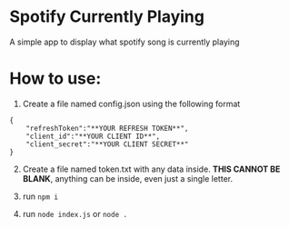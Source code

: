 <h1>Spotify Currently Playing</h1>

A simple app to display what spotify song is currently playing


<h1>How to use:</h1>

1. Create a file named config.json using the following format

```
{
    "refreshToken":"**YOUR REFRESH TOKEN**",
    "client_id":"**YOUR CLIENT ID**",
    "client_secret":"**YOUR CLIENT SECRET**"
}
```

2. Create a file named token.txt with any data inside. __THIS CANNOT BE BLANK__, anything can be inside, even just a single letter.

3. run `npm i`

4. run `node index.js` or `node .`